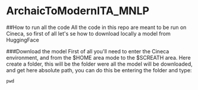 # ArchaicToModernITA_MNLP

##How to run all the code
All the code in this repo are meant to be run on Cineca, so first of all let's se how to download locally a model from HuggingFace

###Download the model
First of all you'll need to enter the Cineca environment, and from the $HOME area mode to the $SCREATH area. Here create a folder, this will be the folder were all the model will be downloaded, and get here absolute path, you can do this be entering the folder and type:
```
pwd
```
